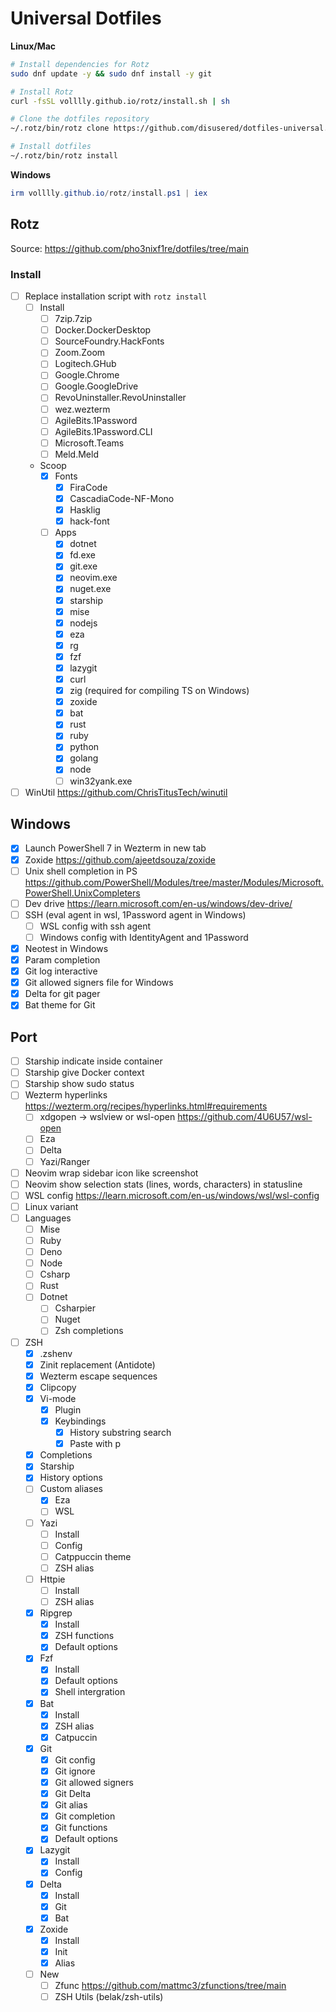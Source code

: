 # Universal Dotfiles

**Linux/Mac**

```sh
# Install dependencies for Rotz
sudo dnf update -y && sudo dnf install -y git

# Install Rotz
curl -fsSL volllly.github.io/rotz/install.sh | sh

# Clone the dotfiles repository
~/.rotz/bin/rotz clone https://github.com/disusered/dotfiles-universal.git

# Install dotfiles
~/.rotz/bin/rotz install
```

**Windows**

```powershell
irm volllly.github.io/rotz/install.ps1 | iex
```

## Rotz

Source: <https://github.com/pho3nixf1re/dotfiles/tree/main>

### Install

- [ ] Replace installation script with `rotz install`
  - [ ] Install
    - [ ] 7zip.7zip
    - [ ] Docker.DockerDesktop
    - [ ] SourceFoundry.HackFonts
    - [ ] Zoom.Zoom
    - [ ] Logitech.GHub
    - [ ] Google.Chrome
    - [ ] Google.GoogleDrive
    - [ ] RevoUninstaller.RevoUninstaller
    - [ ] wez.wezterm
    - [ ] AgileBits.1Password
    - [ ] AgileBits.1Password.CLI
    - [ ] Microsoft.Teams
    - [ ] Meld.Meld
  - Scoop
    - [x] Fonts
      - [x] FiraCode
      - [x] CascadiaCode-NF-Mono
      - [x] Hasklig
      - [x] hack-font
    - [ ] Apps
      - [x] dotnet
      - [x] fd.exe
      - [x] git.exe
      - [x] neovim.exe
      - [x] nuget.exe
      - [x] starship
      - [x] mise
      - [x] nodejs
      - [x] eza
      - [x] rg
      - [x] fzf
      - [x] lazygit
      - [x] curl
      - [x] zig (required for compiling TS on Windows)
      - [x] zoxide
      - [x] bat
      - [x] rust
      - [x] ruby
      - [x] python
      - [x] golang
      - [x] node
      - [ ] win32yank.exe
- [ ] WinUtil <https://github.com/ChrisTitusTech/winutil>

## Windows

- [x] Launch PowerShell 7 in Wezterm in new tab
- [x] Zoxide <https://github.com/ajeetdsouza/zoxide>
- [ ] Unix shell completion in PS <https://github.com/PowerShell/Modules/tree/master/Modules/Microsoft.PowerShell.UnixCompleters>
- [ ] Dev drive <https://learn.microsoft.com/en-us/windows/dev-drive/>
- [ ] SSH (eval agent in wsl, 1Password agent in Windows)
  - [ ] WSL config with ssh agent
  - [ ] Windows config with IdentityAgent and 1Password
- [x] Neotest in Windows
- [x] Param completion
- [x] Git log interactive
- [x] Git allowed signers file for Windows
- [x] Delta for git pager
- [x] Bat theme for Git

## Port

- [ ] Starship indicate inside container
- [ ] Starship give Docker context
- [ ] Starship show sudo status
- [ ] Wezterm hyperlinks <https://wezterm.org/recipes/hyperlinks.html#requirements>
  - [ ] xdgopen -> wslview or wsl-open <https://github.com/4U6U57/wsl-open>
  - [ ] Eza
  - [ ] Delta
  - [ ] Yazi/Ranger
- [ ] Neovim wrap sidebar icon like screenshot
- [ ] Neovim show selection stats (lines, words, characters) in statusline
- [ ] WSL config <https://learn.microsoft.com/en-us/windows/wsl/wsl-config>
- [ ] Linux variant
- [ ] Languages
  - [ ] Mise
  - [ ] Ruby
  - [ ] Deno
  - [ ] Node
  - [ ] Csharp
  - [ ] Rust
  - [ ] Dotnet
    - [ ] Csharpier
    - [ ] Nuget
    - [ ] Zsh completions
- [ ] ZSH
  - [x] .zshenv
  - [x] Zinit replacement (Antidote)
  - [x] Wezterm escape sequences
  - [x] Clipcopy
  - [x] Vi-mode
    - [x] Plugin
    - [x] Keybindings
      - [x] History substring search
      - [x] Paste with p
  - [x] Completions
  - [x] Starship
  - [x] History options
  - [ ] Custom aliases
    - [x] Eza
    - [ ] WSL
  - [ ] Yazi
    - [ ] Install
    - [ ] Config
    - [ ] Catppuccin theme
    - [ ] ZSH alias
  - [ ] Httpie
    - [ ] Install
    - [ ] ZSH alias
  - [x] Ripgrep
    - [x] Install
    - [x] ZSH functions
    - [x] Default options
  - [x] Fzf
    - [x] Install
    - [x] Default options
    - [x] Shell intergration
  - [x] Bat
    - [x] Install
    - [x] ZSH alias
    - [x] Catpuccin
  - [x] Git
    - [x] Git config
    - [x] Git ignore
    - [x] Git allowed signers
    - [x] Git Delta
    - [x] Git alias
    - [x] Git completion
    - [x] Git functions
    - [x] Default options
  - [x] Lazygit
    - [x] Install
    - [x] Config
  - [x] Delta
    - [x] Install
    - [x] Git
    - [x] Bat
  - [x] Zoxide
    - [x] Install
    - [x] Init
    - [x] Alias
  - [ ] New
    - [ ] Zfunc <https://github.com/mattmc3/zfunctions/tree/main>
    - [ ] ZSH Utils (belak/zsh-utils)
